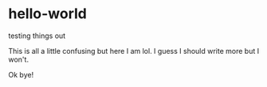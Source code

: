 # hello-world
testing things out

This is all a little confusing but here I am lol.
I guess I should write more but I won't.

Ok bye!
